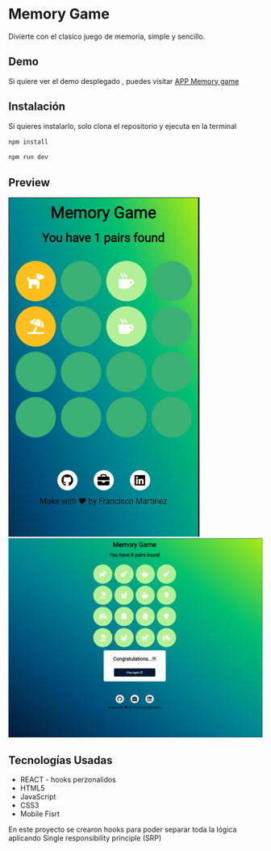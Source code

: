 # Memory Game

Divierte con el clasico juego de memoria, simple y sencillo.

## Demo

Si quiere ver el demo desplegado , puedes visitar [APP Memory game](https://memorygame-fcomtz.netlify.app/)

## Instalación

Si quieres instalarlo, solo clona el repositorio y ejecuta en la terminal

```bash
npm install
```
```bash
npm run dev
```

## Preview

![](/preview_mobile.png)
![](/preview_desktop.png)

## Tecnologías Usadas

- REACT - hooks perzonalidos
- HTML5
- JavaScript
- CSS3
- Mobile Fisrt

En este proyecto se crearon hooks para poder separar toda la lógica aplicando Single responsibility principle (SRP)
